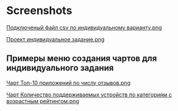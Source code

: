 # Screenshots

[Подключеный файл csv по индивидуальному варианту.png](./Подключеный%20файл%20csv%20по%20индивидуальному%20варианту.png)

[Проект индивидуальное задание.png](./Проект%20индивидуальное%20задание.png)

## Примеры меню создания чартов для индивидуального задания

[Чарт Топ-10 приложений по числу отзывов.png](./Чарт%20Топ-10%20приложений%20по%20числу%20отзывов.png)

[Чарт Количество поддерживаемых устройств по категориям с возрастным рейтингом.png](/.Чарт%20Количество%20поддерживаемых%20устройств%20по%20категориям%20с%20возрастным%20рейтингом.png)
